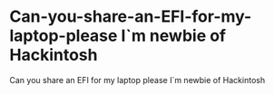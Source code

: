 # Can-you-share-an-EFI-for-my-laptop-please I`m newbie of Hackintosh 
Can you share an EFI for my laptop please I`m newbie of Hackintosh 
